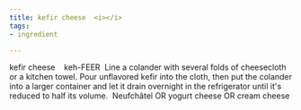 ```yaml
---
title: kefir cheese  <i></i>
tags:
- ingredient

---
```

kefir cheese    keh-FEER  Line a colander with several folds of cheesecloth or a kitchen towel. Pour unflavored kefir into the cloth, then put the colander into a larger container and let it drain overnight in the refrigerator until it's reduced to half its volume.  Neufchâtel OR yogurt cheese OR cream cheese
